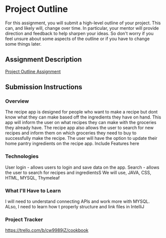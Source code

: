 # Project Outline
For this assignment, you will submit a high-level outline of your project. This can, and likely will, change over time. In particular, your mentor will provide direction and feedback to help sharpen your ideas. So don't worry if you feel unsure about some aspects of the outline or if you have to change some things later.

## Assignment Description
[Project Outline Assignment](https://education.launchcode.org/liftoff/modules/assignments/project-outline)

## Submission Instructions

### Overview
The recipe app is designed for people who want to make a recipe but dont know what
they can make based off the ingredients they have on hand. This app will inform the 
user on what recipes they can make with the groceries they already have. 
The recipe app also allows the user to search for new recipes and inform them on which groceries
they need to buy to successfully make the recipe. The user will have the option to update their 
home pantry ingredients on the recipe app.
Include Features here
### Technologies
User login - allows users to login and save data on the app.
Search - allows the user to search for recipes and ingredientsS
We will use, JAVA, CSS, HTML, MYSQL, Thymeleaf
### What I'll Have to Learn
I will need to understand connecting APIs and work more with MYSQL. ALso, I need to learn how 
t properly structure and link files in IntelliJ

### Project Tracker
https://trello.com/b/cw9989jZ/cookbook

